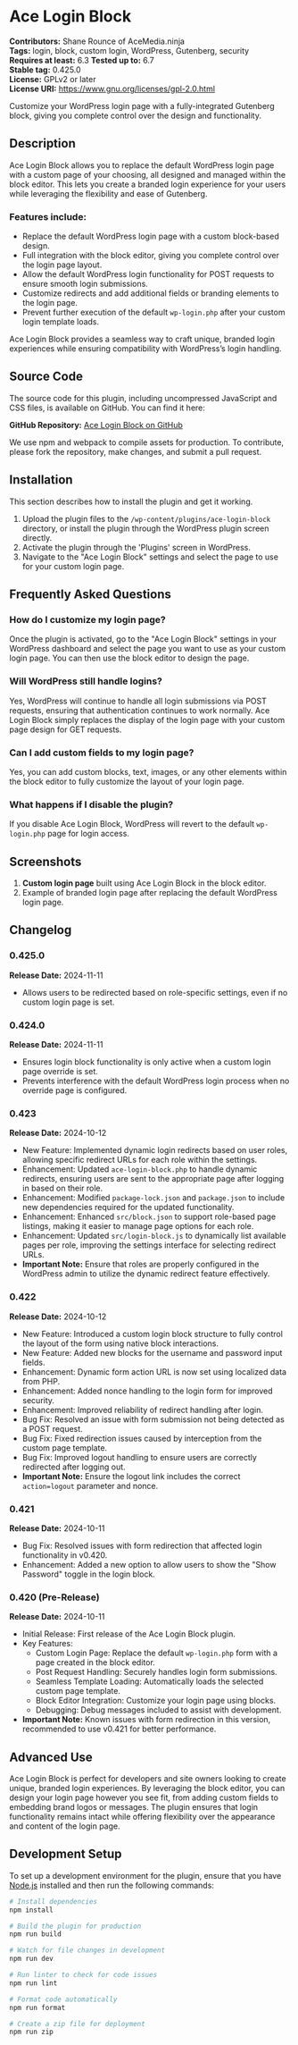 # Ace Login Block

**Contributors:** Shane Rounce of AceMedia.ninja  
**Tags:** login, block, custom login, WordPress, Gutenberg, security  
**Requires at least:** 6.3 
**Tested up to:** 6.7  
**Stable tag:** 0.425.0  
**License:** GPLv2 or later  
**License URI:** https://www.gnu.org/licenses/gpl-2.0.html  

Customize your WordPress login page with a fully-integrated Gutenberg block, giving you complete control over the design and functionality.

## Description

Ace Login Block allows you to replace the default WordPress login page with a custom page of your choosing, all designed and managed within the block editor. This lets you create a branded login experience for your users while leveraging the flexibility and ease of Gutenberg.

### Features include:
- Replace the default WordPress login page with a custom block-based design.
- Full integration with the block editor, giving you complete control over the login page layout.
- Allow the default WordPress login functionality for POST requests to ensure smooth login submissions.
- Customize redirects and add additional fields or branding elements to the login page.
- Prevent further execution of the default `wp-login.php` after your custom login template loads.

Ace Login Block provides a seamless way to craft unique, branded login experiences while ensuring compatibility with WordPress’s login handling.

## Source Code

The source code for this plugin, including uncompressed JavaScript and CSS files, is available on GitHub. You can find it here:

**GitHub Repository:** [Ace Login Block on GitHub](https://github.com/AceMedia/AceMedia-Login-Block-and-Page)

We use npm and webpack to compile assets for production. To contribute, please fork the repository, make changes, and submit a pull request.

## Installation

This section describes how to install the plugin and get it working.

1. Upload the plugin files to the `/wp-content/plugins/ace-login-block` directory, or install the plugin through the WordPress plugin screen directly.
2. Activate the plugin through the 'Plugins' screen in WordPress.
3. Navigate to the "Ace Login Block" settings and select the page to use for your custom login page.

## Frequently Asked Questions

### How do I customize my login page?

Once the plugin is activated, go to the "Ace Login Block" settings in your WordPress dashboard and select the page you want to use as your custom login page. You can then use the block editor to design the page.

### Will WordPress still handle logins?

Yes, WordPress will continue to handle all login submissions via POST requests, ensuring that authentication continues to work normally. Ace Login Block simply replaces the display of the login page with your custom page design for GET requests.

### Can I add custom fields to my login page?

Yes, you can add custom blocks, text, images, or any other elements within the block editor to fully customize the layout of your login page.

### What happens if I disable the plugin?

If you disable Ace Login Block, WordPress will revert to the default `wp-login.php` page for login access.

## Screenshots

1. **Custom login page** built using Ace Login Block in the block editor.
2. Example of branded login page after replacing the default WordPress login page.

## Changelog

### 0.425.0
**Release Date:** 2024-11-11
- Allows users to be redirected based on role-specific settings, even if no custom login page is set.

### 0.424.0
**Release Date:** 2024-11-11
- Ensures login block functionality is only active when a custom login page override is set.
- Prevents interference with the default WordPress login process when no override page is configured.

### 0.423
**Release Date:** 2024-10-12
- New Feature: Implemented dynamic login redirects based on user roles, allowing specific redirect URLs for each role within the settings.
- Enhancement: Updated `ace-login-block.php` to handle dynamic redirects, ensuring users are sent to the appropriate page after logging in based on their role.
- Enhancement: Modified `package-lock.json` and `package.json` to include new dependencies required for the updated functionality.
- Enhancement: Enhanced `src/block.json` to support role-based page listings, making it easier to manage page options for each role.
- Enhancement: Updated `src/login-block.js` to dynamically list available pages per role, improving the settings interface for selecting redirect URLs.
- **Important Note:** Ensure that roles are properly configured in the WordPress admin to utilize the dynamic redirect feature effectively.

### 0.422
**Release Date:** 2024-10-12
- New Feature: Introduced a custom login block structure to fully control the layout of the form using native block interactions.
- New Feature: Added new blocks for the username and password input fields.
- Enhancement: Dynamic form action URL is now set using localized data from PHP.
- Enhancement: Added nonce handling to the login form for improved security.
- Enhancement: Improved reliability of redirect handling after login.
- Bug Fix: Resolved an issue with form submission not being detected as a POST request.
- Bug Fix: Fixed redirection issues caused by interception from the custom page template.
- Bug Fix: Improved logout handling to ensure users are correctly redirected after logging out.
- **Important Note:** Ensure the logout link includes the correct `action=logout` parameter and nonce.

### 0.421
**Release Date:** 2024-10-11
- Bug Fix: Resolved issues with form redirection that affected login functionality in v0.420.
- Enhancement: Added a new option to allow users to show the "Show Password" toggle in the login block.

### 0.420 (Pre-Release)
**Release Date:** 2024-10-11
- Initial Release: First release of the Ace Login Block plugin.
- Key Features:
  - Custom Login Page: Replace the default `wp-login.php` form with a page created in the block editor.
  - Post Request Handling: Securely handles login form submissions.
  - Seamless Template Loading: Automatically loads the selected custom page template.
  - Block Editor Integration: Customize your login page using blocks.
  - Debugging: Debug messages included to assist with development.
- **Important Note:** Known issues with form redirection in this version, recommended to use v0.421 for better performance.

## Advanced Use

Ace Login Block is perfect for developers and site owners looking to create unique, branded login experiences. By leveraging the block editor, you can design your login page however you see fit, from adding custom fields to embedding brand logos or messages. The plugin ensures that login functionality remains intact while offering flexibility over the appearance and content of the login page.


## Development Setup

To set up a development environment for the plugin, ensure that you have [Node.js](https://nodejs.org) installed and then run the following commands:

```bash
# Install dependencies
npm install

# Build the plugin for production
npm run build

# Watch for file changes in development
npm run dev

# Run linter to check for code issues
npm run lint

# Format code automatically
npm run format

# Create a zip file for deployment
npm run zip
```
